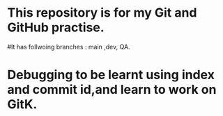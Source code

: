# This repository is for my Git and GitHub practise.
#It has follwoing branches : main ,dev, QA.
# Debugging to be learnt using index and commit id,and learn to work on GitK.

 
